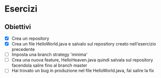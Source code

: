 # Esercizi

## Obiettivi

- [x] Crea un repository
-  [x] Crea un file HelloWorld.java e salvalo sul repository creato nell'esercizio precedente
- [ ] Imposta una branch strategy 'minima'
- [ ] Crea una nuova feature, HelloHeaven.java quindi salvala sul repository facendola salire fino al branch master
- [ ] Hai trovato un bug in produzione nel file HelloWorld.java, fai salire la fix
